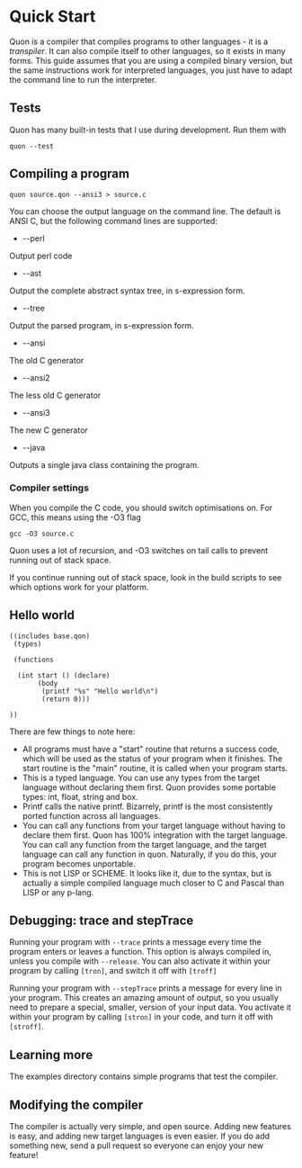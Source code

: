 # Quick Start

Quon is a compiler that compiles programs to other languages - it is a _transpiler_.  It can also compile itself to other languages, so it exists in many forms.  This guide assumes that you are using a compiled binary version, but the same instructions work for interpreted languages, you just have to adapt the command line to run the interpreter.

## Tests

Quon has many built-in tests that I use during development.  Run them with

    quon --test

## Compiling a program

    quon source.qon --ansi3 > source.c

You can choose the output language on the command line.  The default is ANSI C, but the following command lines are supported:

* --perl

Output perl code

* --ast

Output the complete abstract syntax tree, in s-expression form.

* --tree

Output the parsed program, in s-expression form.

* --ansi

The old C generator

* --ansi2

The less old C generator

* --ansi3

The new C generator

* --java

Outputs a single java class containing the program.

### Compiler settings

When you compile the C code, you should switch optimisations on.  For GCC, this means using the -O3 flag

    gcc -O3 source.c

Quon uses a lot of recursion, and -O3 switches on tail calls to prevent running out of stack space.

If you continue running out of stack space, look in the build scripts to see which options work for your platform.

## Hello world

    ((includes base.qon)
     (types)

     (functions

      (int start () (declare)
           (body
            (printf "%s" "Hello world\n")
            (return 0)))

    ))

There are few things to note here:

* All programs must have a "start" routine that returns a success code, which will be used as the status of your program when it finishes.  The start routine is the "main" routine, it is called when your program starts.
* This is a typed language.  You can use any types from the target language without declaring them first.  Quon provides some portable types:  int, float, string and box.
* Printf calls the native printf.  Bizarrely, printf is the most consistently ported function across all languages.
* You can call any functions from your target language without having to declare them first.  Quon has 100% integration with the target language.  You can call any function from the target language, and the target language can  call any function in quon.  Naturally, if you do this, your program becomes unportable.
* This is not LISP or SCHEME.  It looks like it, due to the syntax, but is actually a simple compiled language much closer to C and Pascal than LISP or any p-lang.

## Debugging:  trace and stepTrace

Running your program with ```--trace``` prints a message every time the program enters or leaves a function.  This option is always compiled in, unless you compile with ```--release```.  You can also activate it within your program by calling ```[tron]```, and switch it off with ```[troff]```

Running your program with ```--stepTrace``` prints a message for every line in your program.  This creates an amazing amount of output, so you usually need to prepare a special, smaller, version of your input data.  You activate it within your program by calling ```[stron]``` in your code, and turn it off with ```[stroff]```.

## Learning more

The examples directory contains simple programs that test the compiler.

## Modifying the compiler

The compiler is actually very simple, and open source.  Adding new features is easy, and adding new target languages is even easier.  If you do add something new, send a pull request so everyone can enjoy your new feature!
